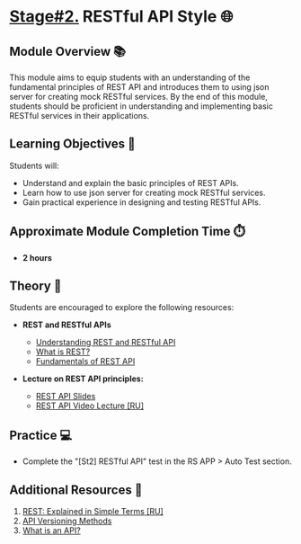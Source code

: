 # [Stage#2.](../../) RESTful API Style 🌐

## Module Overview 📚

This module aims to equip students with an understanding of the fundamental principles of REST API and introduces them to using json server for creating mock RESTful services. By the end of this module, students should be proficient in understanding and implementing basic RESTful services in their applications.

## Learning Objectives 🎯

Students will:

- Understand and explain the basic principles of REST APIs.
- Learn how to use json server for creating mock RESTful services.
- Gain practical experience in designing and testing RESTful APIs.

## Approximate Module Completion Time ⏱️

- **2 hours**

## Theory 📖

Students are encouraged to explore the following resources:

- **REST and RESTful APIs**

  - [Understanding REST and RESTful API](https://code.tutsplus.com/ru/tutorials/code-your-first-api-with-nodejs-and-express-understanding-rest-apis--cms-31697)
  - [What is REST?](https://www.codecademy.com/article/what-is-rest)
  - [Fundamentals of REST API](https://dev.to/cassiocappellari/fundamentals-of-rest-api-2nag)

- **Lecture on REST API principles:**
  - [REST API Slides](https://slides.com/dzmitrytsebruk/rest-api)
  - [REST API Video Lecture [RU]](https://youtu.be/_EmcOWmstko)

## Practice 💻

- Complete the "[St2] RESTful API" test in the RS APP > Auto Test section.

## Additional Resources 📘

1. [REST: Explained in Simple Terms [RU]](https://medium.com/@andr.ivas12/rest-%D0%BF%D1%80%D0%BE%D1%81%D1%82%D1%8B%D0%BC-%D1%8F%D0%B7%D1%8B%D0%BA%D0%BE%D0%BC-90a0bca0bc78)
2. [API Versioning Methods](https://restfulapi.net/versioning/)
3. [What is an API?](https://aws.amazon.com/what-is/api/)
